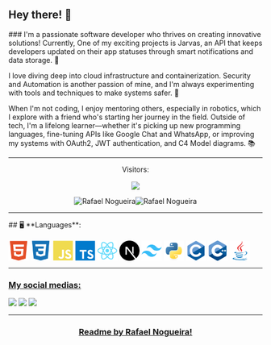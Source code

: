    
<h2>Hey there! 👋 </h2>
### I'm a passionate software developer who thrives on creating innovative solutions! Currently,  One of my exciting projects is Jarvas, an API that keeps developers updated on their app statuses through smart notifications and data storage. 🚀  

I love diving deep into cloud infrastructure and containerization. Security and Automation is another passion of mine, and I'm always experimenting with tools and techniques to make systems safer. 🔐  

When I'm not coding, I enjoy mentoring others, especially in robotics, which I explore with a friend who's starting her journey in the field. Outside of tech, I'm a lifelong learner—whether it's picking up new programming languages, fine-tuning APIs like Google Chat and WhatsApp, or improving my systems with OAuth2, JWT authentication, and C4 Model diagrams. 📚  
***

<p align="center">Visitors:</p>
<p align="center"><img align="center"src="https://profile-counter.glitch.me/RafaelNogueiXD/count.svg"/></p>
<div style="display: flex; justify-content: center; align-items: center; width: 100% "><br>
  <img align="center" style="margin-left: 20" src="https://github-readme-stats.vercel.app/api/top-langs/?username=RafaelNogueiraXD&theme=dark&show_icons=true&hide_border=false&layout=compact" alt="Rafael Nogueira" />
 <img align="center" src="https://github-readme-streak-stats.herokuapp.com/?user=RafaelNogueiraXD&theme=dark&hide_border=false" alt="Rafael Nogueira" />
</div>
<hr>
## 🖥️ **Languages**: 
<div style="display: inline_block"><br>
<img align="center" alt="rafael-HTML" src="https://github.com/devicons/devicon/blob/master/icons/html5/html5-plain.svg" height="40" width="auto" title="HTML5"/>
  <img align="center" alt="rafael-CSS" src="https://github.com/devicons/devicon/blob/master/icons/css3/css3-plain.svg" height="40" width="auto" title="CSS3"/>
  <img align="center" alt="rafael-JS" src="https://github.com/devicons/devicon/blob/master/icons/javascript/javascript-plain.svg" height="40" width="auto" title="Javascript"/>
  <img align="center" alt="rafael-TS" src="https://github.com/devicons/devicon/blob/master/icons/typescript/typescript-plain.svg" height="40" width="auto" title="TypeScript"/>
  <img align="center" alt="rafael-React" src="https://github.com/devicons/devicon/blob/master/icons/react/react-original.svg" height="40" width="auto" title="React"/>
  <img align="center" alt="rafael-Next" src="https://github.com/devicons/devicon/blob/master/icons/nextjs/nextjs-plain.svg" height="40" width="auto" title="Next.JS"/>
  <img align="center" alt="rafael-Tailwind" src="https://github.com/devicons/devicon/blob/master/icons/tailwindcss/tailwindcss-original.svg" height="40" width="auto" title="Tailwind CSS"/>
<img align="center" alt="rafael-Python" height="40" width="auto" src="https://raw.githubusercontent.com/devicons/devicon/master/icons/python/python-original.svg">
  <img align="center" alt="rafael-c" height="40" width="auto" src="https://raw.githubusercontent.com/devicons/devicon/master/icons/c/c-original.svg">
  <img align="center" alt="rafael-c++" height="40" width="auto" src="https://raw.githubusercontent.com/devicons/devicon/master/icons/cplusplus/cplusplus-original.svg">
  <img align="center" alt="rafael-java" height="40" width="auto" src="https://raw.githubusercontent.com/devicons/devicon/master/icons/java/java-original.svg">
</div>
<hr>
<h3 align="left">
    <p><u> My social medias: </u></p>
</h3>
<div> 
  <a href="https://instagram.com/mari.padilha.of" target="_blank"><img src="https://img.shields.io/badge/-Instagram-%23E4405F?style=for-the-badge&logo=instagram&logoColor=white" target="_blank"></a>
 <a href="https://www.linkedin.com/in/rafael-nogueira-rodrigues-3a669320a/" target="_blank"><img src="https://img.shields.io/badge/-linkedln-%23E4405F?style=for-the-badge&logo=linkedlin" target="_blank"></a> 
  <a href = "mailto:poeumenb@gmail.com"><img src="https://img.shields.io/badge/-Gmail-%23333?style=for-the-badge&logo=gmail&logoColor=white" target="_blank"></a>
</div>
</div>
<hr>
<h3 align="center">
    <p><u> Readme by Rafael Nogueira! </u></p>
</h3>
